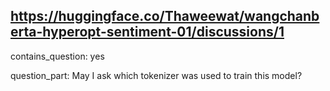 ## https://huggingface.co/Thaweewat/wangchanberta-hyperopt-sentiment-01/discussions/1

contains_question: yes

question_part: May I ask which tokenizer was used to train this model?